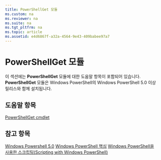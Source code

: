 ```yaml
---
title: PowerShellGet 모듈
ms.custom: na
ms.reviewer: na
ms.suite: na
ms.tgt_pltfrm: na
ms.topic: article
ms.assetid: e4d6867f-a32a-4564-9e43-409babee97a7
---
```

# PowerShellGet 모듈
이 섹션에는 **PowerShellGet** 모듈에 대한 도움말 항목이 포함되어 있습니다. **PowerShellGet** 모듈은 Windows PowerShell의 Windows PowerShell 5.0 이상 릴리스와 함께 설치됩니다.

## 도움말 항목
[PowerShellGet cmdlet](http://technet.microsoft.com/library/dn807169.aspx)

## 참고 항목
[Windows Powershell 5.0](../../core-powershell/core-modules/Windows-PowerShell-5.0.md)
[Windows PowerShell 핵심](https://technet.microsoft.com/en-us/library/4b75f1e4-f327-48f3-92ab-bf5435094d41)
[Windows PowerShell을 사용한 스크립팅(Scripting with Windows PowerShell)](../fundamental/Scripting-with-Windows-PowerShell.md)



<!--HONumber=May16_HO2-->


